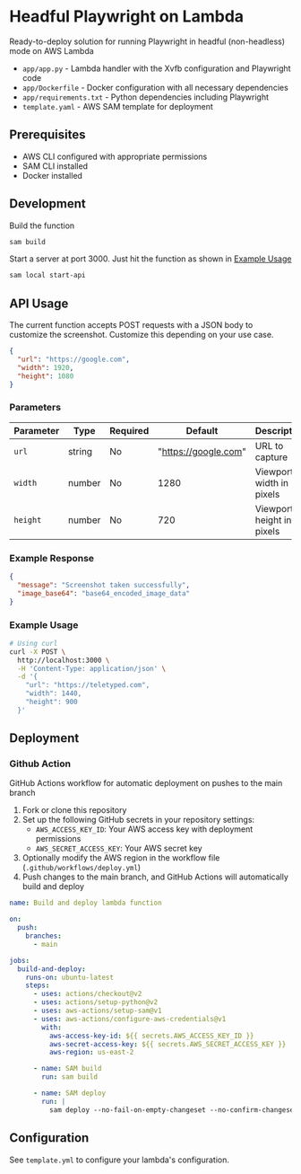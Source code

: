 # Headful Playwright on Lambda

Ready-to-deploy solution for running Playwright in headful (non-headless) mode on AWS Lambda

- `app/app.py` - Lambda handler with the Xvfb configuration and Playwright code
- `app/Dockerfile` - Docker configuration with all necessary dependencies
- `app/requirements.txt` - Python dependencies including Playwright
- `template.yaml` - AWS SAM template for deployment

## Prerequisites

- AWS CLI configured with appropriate permissions
- SAM CLI installed
- Docker installed

## Development

Build the function

```bash
sam build
```

Start a server at port 3000. Just hit the function as shown in [Example Usage](#example-usage)

```bash
sam local start-api
```

## API Usage

The current function accepts POST requests with a JSON body to customize the screenshot. Customize this depending on your use case.

```json
{
  "url": "https://google.com",
  "width": 1920,
  "height": 1080
}
```

### Parameters

| Parameter | Type   | Required | Default              | Description               |
| --------- | ------ | -------- | -------------------- | ------------------------- |
| `url`     | string | No       | "https://google.com" | URL to capture            |
| `width`   | number | No       | 1280                 | Viewport width in pixels  |
| `height`  | number | No       | 720                  | Viewport height in pixels |

### Example Response

```json
{
  "message": "Screenshot taken successfully",
  "image_base64": "base64_encoded_image_data"
}
```

### Example Usage

```bash
# Using curl
curl -X POST \
  http://localhost:3000 \
  -H 'Content-Type: application/json' \
  -d '{
    "url": "https://teletyped.com",
    "width": 1440,
    "height": 900
  }'
```

## Deployment

### Github Action

GitHub Actions workflow for automatic deployment on pushes to the main branch

1. Fork or clone this repository
2. Set up the following GitHub secrets in your repository settings:
   - `AWS_ACCESS_KEY_ID`: Your AWS access key with deployment permissions
   - `AWS_SECRET_ACCESS_KEY`: Your AWS secret key
3. Optionally modify the AWS region in the workflow file (`.github/workflows/deploy.yml`)
4. Push changes to the main branch, and GitHub Actions will automatically build and deploy

```yaml
name: Build and deploy lambda function

on:
  push:
    branches:
      - main

jobs:
  build-and-deploy:
    runs-on: ubuntu-latest
    steps:
      - uses: actions/checkout@v2
      - uses: actions/setup-python@v2
      - uses: aws-actions/setup-sam@v1
      - uses: aws-actions/configure-aws-credentials@v1
        with:
          aws-access-key-id: ${{ secrets.AWS_ACCESS_KEY_ID }}
          aws-secret-access-key: ${{ secrets.AWS_SECRET_ACCESS_KEY }}
          aws-region: us-east-2

      - name: SAM build
        run: sam build

      - name: SAM deploy
        run: |
          sam deploy --no-fail-on-empty-changeset --no-confirm-changeset
```

## Configuration

See `template.yml` to configure your lambda's configuration.
